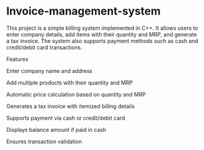 # Invoice-management-system

This project is a simple billing system implemented in C++. It allows users to enter company details, add items with their quantity and MRP, and generate a tax invoice. The system also supports payment methods such as cash and credit/debit card transactions.

Features

Enter company name and address

Add multiple products with their quantity and MRP

Automatic price calculation based on quantity and MRP

Generates a tax invoice with itemized billing details

Supports payment via cash or credit/debit card

Displays balance amount if paid in cash

Ensures transaction validation
